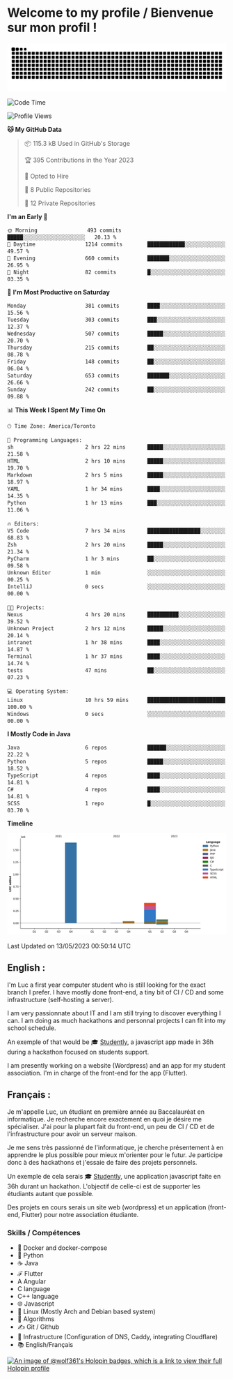 # Welcome to my profile / Bienvenue sur mon profil !

![snake gif](https://github.com/wolf-361/wolf-361/blob/output/github-contribution-grid-snake.svg)

<!--START_SECTION:waka-->
![Code Time](http://img.shields.io/badge/Code%20Time-82%20hrs%2044%20mins-blue)

![Profile Views](http://img.shields.io/badge/Profile%20Views-0-blue)

**🐱 My GitHub Data** 

> 📦 115.3 kB Used in GitHub's Storage 
 > 
> 🏆 395 Contributions in the Year 2023
 > 
> 💼 Opted to Hire
 > 
> 📜 8 Public Repositories 
 > 
> 🔑 12 Private Repositories 
 > 
**I'm an Early 🐤** 

```text
🌞 Morning                493 commits         █████░░░░░░░░░░░░░░░░░░░░   20.13 % 
🌆 Daytime                1214 commits        ████████████░░░░░░░░░░░░░   49.57 % 
🌃 Evening                660 commits         ███████░░░░░░░░░░░░░░░░░░   26.95 % 
🌙 Night                  82 commits          █░░░░░░░░░░░░░░░░░░░░░░░░   03.35 % 
```
📅 **I'm Most Productive on Saturday** 

```text
Monday                   381 commits         ████░░░░░░░░░░░░░░░░░░░░░   15.56 % 
Tuesday                  303 commits         ███░░░░░░░░░░░░░░░░░░░░░░   12.37 % 
Wednesday                507 commits         █████░░░░░░░░░░░░░░░░░░░░   20.70 % 
Thursday                 215 commits         ██░░░░░░░░░░░░░░░░░░░░░░░   08.78 % 
Friday                   148 commits         ██░░░░░░░░░░░░░░░░░░░░░░░   06.04 % 
Saturday                 653 commits         ███████░░░░░░░░░░░░░░░░░░   26.66 % 
Sunday                   242 commits         ██░░░░░░░░░░░░░░░░░░░░░░░   09.88 % 
```


📊 **This Week I Spent My Time On** 

```text
🕑︎ Time Zone: America/Toronto

💬 Programming Languages: 
sh                       2 hrs 22 mins       █████░░░░░░░░░░░░░░░░░░░░   21.58 % 
HTML                     2 hrs 10 mins       █████░░░░░░░░░░░░░░░░░░░░   19.70 % 
Markdown                 2 hrs 5 mins        █████░░░░░░░░░░░░░░░░░░░░   18.97 % 
YAML                     1 hr 34 mins        ████░░░░░░░░░░░░░░░░░░░░░   14.35 % 
Python                   1 hr 13 mins        ███░░░░░░░░░░░░░░░░░░░░░░   11.06 % 

🔥 Editors: 
VS Code                  7 hrs 34 mins       █████████████████░░░░░░░░   68.83 % 
Zsh                      2 hrs 20 mins       █████░░░░░░░░░░░░░░░░░░░░   21.34 % 
PyCharm                  1 hr 3 mins         ██░░░░░░░░░░░░░░░░░░░░░░░   09.58 % 
Unknown Editor           1 min               ░░░░░░░░░░░░░░░░░░░░░░░░░   00.25 % 
IntelliJ                 0 secs              ░░░░░░░░░░░░░░░░░░░░░░░░░   00.00 % 

🐱‍💻 Projects: 
Nexus                    4 hrs 20 mins       ██████████░░░░░░░░░░░░░░░   39.52 % 
Unknown Project          2 hrs 12 mins       █████░░░░░░░░░░░░░░░░░░░░   20.14 % 
intranet                 1 hr 38 mins        ████░░░░░░░░░░░░░░░░░░░░░   14.87 % 
Terminal                 1 hr 37 mins        ████░░░░░░░░░░░░░░░░░░░░░   14.74 % 
tests                    47 mins             ██░░░░░░░░░░░░░░░░░░░░░░░   07.23 % 

💻 Operating System: 
Linux                    10 hrs 59 mins      █████████████████████████   100.00 % 
Windows                  0 secs              ░░░░░░░░░░░░░░░░░░░░░░░░░   00.00 % 
```

**I Mostly Code in Java** 

```text
Java                     6 repos             ██████░░░░░░░░░░░░░░░░░░░   22.22 % 
Python                   5 repos             █████░░░░░░░░░░░░░░░░░░░░   18.52 % 
TypeScript               4 repos             ████░░░░░░░░░░░░░░░░░░░░░   14.81 % 
C#                       4 repos             ████░░░░░░░░░░░░░░░░░░░░░   14.81 % 
SCSS                     1 repo              █░░░░░░░░░░░░░░░░░░░░░░░░   03.70 % 
```



**Timeline**

![Lines of Code chart](https://raw.githubusercontent.com/wolf-361/wolf-361/main/assets/bar_graph.png)


 Last Updated on 13/05/2023 00:50:14 UTC
<!--END_SECTION:waka-->

## English : 

I'm Luc a first year computer student who is still looking for the exact branch I prefer. I have mostly done front-end, a tiny bit of CI / CD and some infrastructure (self-hosting a server).

I am very passionnate about IT and I am still trying to discover everything I can. I am doing as much hackathons and personnal projects I can fit into my school schedule.

An exemple of that would be 🎓 [Studently](https://github.com/wolf-361/Studently-CodeJam12), a javascript app made in 36h during a hackathon focused on students support.

I am presently working on a website (Wordpress) and an app for my student association. I'm in charge of the front-end for the app (Flutter).

## Français :

Je m'appelle Luc, un étudiant en première année au Baccalauréat en informatique. Je recherche encore exactement en quoi je désire me spécialiser. J'ai pour la plupart fait du front-end, un peu de CI / CD et de l'infrastructure pour avoir un serveur maison.

Je me sens très passionné de l'informatique, je cherche présentement à en apprendre le plus possible pour mieux m'orienter pour le futur. Je participe donc à des hackathons et j'essaie de faire des projets personnels.

Un exemple de cela serais 🎓 [Studently](https://github.com/wolf-361/Studently-CodeJam12), une application javascript faite en 36h durant un hackathon. L'objectif de celle-ci est de supporter les étudiants autant que possible.

Des projets en cours serais un site web (wordpress) et un application (front-end, Flutter) pour notre association étudiante.

###  Skills / Compétences

* 🐋 Docker and docker-compose
* 🐍 Python
* ☕ Java
* ℱ Flutter
* A Angular
* C language
* C++ language
* 🌐 Javascript
* 🐧 Linux (Mostly Arch and Debian based system)
* 🧩 Algorithms
* ✍️ Git / Github
* 📜 Infrastructure (Configuration of DNS, Caddy, integrating Cloudflare)
* 📚 English/Français

[![An image of @wolf361's Holopin badges, which is a link to view their full Holopin profile](https://holopin.me/wolf361)](https://holopin.io/@wolf361)


